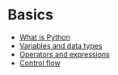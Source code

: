 # Basics

- [What is Python](./what-is-python.md)
- [Variables and data types](./data-types.py)
- [Operators and expressions](./operators-and-expressions.py)
- [Control flow](./control-flow.py)
